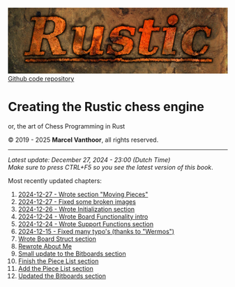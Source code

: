 ![Rustic Logo](../img/rustic-logo-web.jpg)
[Github code repository](https://github.com/mvanthoor/rustic)

# Creating the Rustic chess engine

or, the art of Chess Programming in Rust

© 2019 - 2025 __**Marcel Vanthoor**__, all rights reserved.<br /><hr />

_Latest update:  December 27, 2024 - 23:00 (Dutch Time)_<br />
_Make sure to press CTRL+F5 so you see the latest version of this book_.</br>

Most recently updated chapters:<br />
1. [2024-12-27 - Wrote section "Moving Pieces"](../board_functionality/moving_pieces.md)
1. [2024-12-27 - Fixed some broken images](../front_matter/title.md)
1. [2024-12-26 - Wrote Initialization section](../board_representation/init.md)
1. [2024-12-24 - Wrote Board Functionality intro](../board_functionality/introduction.md)
1. [2024-12-24 - Wrote Support Functions section](../board_functionality/support_functions.md)
1. [2024-12-15 - Fixed many typo's (thanks to "Wermos")](../front_matter/title.md)
1. [Wrote Board Struct section](../board_representation/board_struct.md)
1. [Rewrote About Me](../back_matter/me.md)
1. [Small update to the Bitboards section](../board_representation/bitboards.md)
1. [Finish the Piece List section](../board_representation/piece_list.md)
1. [Add the Piece List section](../board_representation/piece_list.md)
1. [Updated the Bitboards section](../board_representation/bitboards.md)